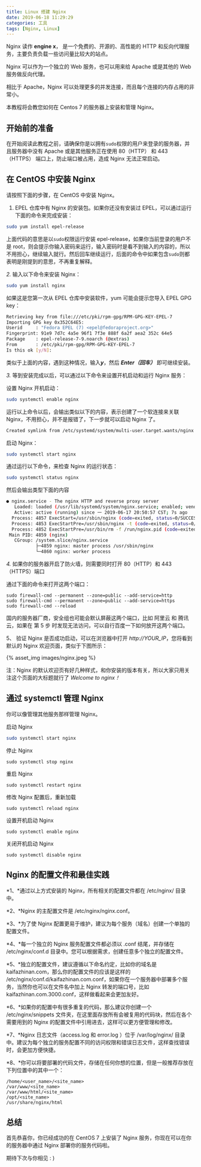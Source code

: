 ```yaml
---
title: Linux 搭建 Nginx
date: 2019-06-18 11:29:29
categories: 工具
tags: [Nginx, Linux]
---
```

Nginx 读作 **engine x**， 是一个免费的、开源的、高性能的 HTTP 和反向代理服务，主要负责负载一些访问量比较大的站点。

Nginx 可以作为一个独立的 Web 服务，也可以用来给 Apache 或是其他的 Web 服务做反向代理。

相比于 Apache，Nginx 可以处理更多的并发连接，而且每个连接的内存占用的非常小。

本教程将会教您如何在 Centos 7 的服务器上安装和管理 Nginx。
<!--more-->
## 开始前的准备

在开始阅读此教程之前，请确保你是以拥有`sudo`权限的用户来登录的服务器，并且服务器中没有 Apache 或是其他服务正在使用 80（HTTP） 和 443（HTTPS） 端口上，防止端口被占用，造成 Nginx 无法正常启动。

## 在 CentOS 中安装 Nginx

请按照下面的步骤，在 CentOS 中安装 Nginx。

1. EPEL 仓库中有 Nginx 的安装包。如果你还没有安装过 EPEL，可以通过运行下面的命令来完成安装：

```bash
sudo yum install epel-release
```

上面代码的意思是以`sudo`权限运行安装 epel-release，如果你当前登录的用户不是 root，则会提示你输入密码来运行，输入密码时是看不到输入的内容的，所以不用担心，继续输入就行。然后回车继续运行，后面的命令中如果包含`sudo`则都表明是刚提到的意思，不再重复解释。

*2.* 输入以下命令来安装 Nginx：

```bash
sudo yum install nginx
```

如果这是您第一次从 EPEL 仓库中安装软件，yum 可能会提示您导入 EPEL GPG key：
```bash
Retrieving key from file:///etc/pki/rpm-gpg/RPM-GPG-KEY-EPEL-7
Importing GPG key 0x352C64E5:
Userid     : "Fedora EPEL (7) <epel@fedoraproject.org>"
Fingerprint: 91e9 7d7c 4a5e 96f1 7f3e 888f 6a2f aea2 352c 64e5
Package    : epel-release-7-9.noarch (@extras)
From       : /etc/pki/rpm-gpg/RPM-GPG-KEY-EPEL-7
Is this ok [y/N]:
```

类似于上面的内容，遇到这种情况，输入***y***，然后 ***Enter（回车）*** 即可继续安装。

*3.* 等到安装完成以后，可以通过以下命令来设置开机启动和运行 Nginx 服务：

设置 Nginx 开机启动：

```bash
sudo systemctl enable nginx
```

运行以上命令以后，会输出类似以下的内容，表示创建了一个软连接来关联 Nginx，不用担心，并不是报错了，下一步就可以启动 Nginx 了。

```bash
Created symlink from /etc/systemd/system/multi-user.target.wants/nginx.service to /usr/lib/systemd/system/nginx.service.
```

启动 Nginx：

```bash
sudo systemctl start nginx
```

通过运行以下命令，来检查 Nginx 的运行状态：

```bash
sudo systemctl status nginx
```

然后会输出类型下面的内容

```bash
● nginx.service - The nginx HTTP and reverse proxy server
   Loaded: loaded (/usr/lib/systemd/system/nginx.service; enabled; vendor preset: disabled)
   Active: active (running) since 一 2019-06-17 20:50:57 CST; 7s ago
  Process: 4857 ExecStart=/usr/sbin/nginx (code=exited, status=0/SUCCESS)
  Process: 4853 ExecStartPre=/usr/sbin/nginx -t (code=exited, status=0/SUCCESS)
  Process: 4852 ExecStartPre=/usr/bin/rm -f /run/nginx.pid (code=exited, status=0/SUCCESS)
 Main PID: 4859 (nginx)
   CGroup: /system.slice/nginx.service
           ├─4859 nginx: master process /usr/sbin/nginx
           └─4860 nginx: worker process

```

*4.* 如果你的服务器开启了防火墙，则需要同时打开 80（HTTP）和 443（HTTPS）端口

通过下面的命令来打开这两个端口：

```
sudo firewall-cmd --permanent --zone=public --add-service=http
sudo firewall-cmd --permanent --zone=public --add-service=https
sudo firewall-cmd --reload
```

国内的服务器厂商，安全组也可能会默认屏蔽这两个端口，比如 阿里云 和 腾讯云，如果在 第 5 步 时发现无法访问，可以自行百度一下如何放开这两个端口。

5、 验证 Nginx 是否成功启动，可以在浏览器中打开 *http://YOUR_IP*，您将看到默认的 Nginx 欢迎页面，类似于下图所示：

{% asset_img images/nginx.jpeg %}

注：Nginx 的默认欢迎页有好几种样式，和你安装的版本有关，所以大家只用关注这个页面的大标题就行了 *Welcome to nginx！*

## 通过 systemctl 管理 Nginx

你可以像管理其他服务那样管理 Nginx。

启动 Nginx

```bash
sudo systemctl start nginx
```

停止 Nginx

```
sudo systemctl stop nginx
```

重启 Nginx

```
sudo systemctl restart nginx
```

修改 Nginx 配置后，重新加载

```
sudo systemctl reload nginx
```

设置开机启动 Nginx

```
sudo systemctl enable nginx
```

关闭开机启动 Nginx

```
sudo systemctl disable nginx
```

## Nginx 的配置文件和最佳实践

*1、*通过以上方式安装的 Nginx，所有相关的配置文件都在 /etc/nginx/ 目录中。

*2、*Nginx 的主配置文件是 /etc/nginx/nginx.conf。

*3、*为了使 Nginx 配置更易于维护，建议为每个服务（域名）创建一个单独的配置文件。

*4、*每一个独立的 Nginx 服务配置文件都必须以 .conf 结尾，并存储在 /etc/nginx/conf.d 目录中。您可以根据需求，创建任意多个独立的配置文件。

*5、*独立的配置文件，建议遵循以下命名约定，比如你的域名是 kaifazhinan.com，那么你的配置文件的应该是这样的 /etc/nginx/conf.d/kaifazhinan.com.conf，如果你在一个服务器中部署多个服务，当然你也可以在文件名中加上 Nginx 转发的端口号，比如 kaifazhinan.com.3000.conf，这样做看起来会更加友好。

*6、*如果你的配置中有很多重复的代码，那么建议你创建一个 /etc/nginx/snippets 文件夹，在这里面存放所有会被复用的代码块，然后在各个需要用到的 Nginx 的配置文件中引用进去，这样可以更方便管理和修改。

*7、*Nginx 日志文件（access.log 和 error.log ）位于 /var/log/nginx/ 目录中。建议为每个独立的服务配置不同的访问权限和错误日志文件，这样查找错误时，会更加方便快捷。

*8、*你可以将要部署的代码文件，存储在任何你想的位置，但是一般推荐存放在下列位置中的其中一个：
```
/home/<user_name>/<site_name>
/var/www/<site_name>
/var/www/html/<site_name>
/opt/<site_name>
/usr/share/nginx/html
```

## 总结

首先恭喜你，你已经成功的在 CentOS 7 上安装了 Nginx 服务，你现在可以在你的服务器中通过 Nginx 部署你的服务代码啦。

期待下次与你相见 : )
